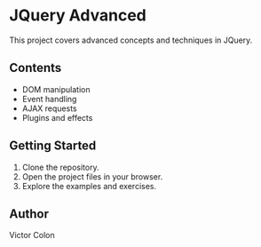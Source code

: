 # JQuery Advanced

This project covers advanced concepts and techniques in JQuery.

## Contents

- DOM manipulation
- Event handling
- AJAX requests
- Plugins and effects

## Getting Started

1. Clone the repository.
2. Open the project files in your browser.
3. Explore the examples and exercises.

## Author

Victor Colon